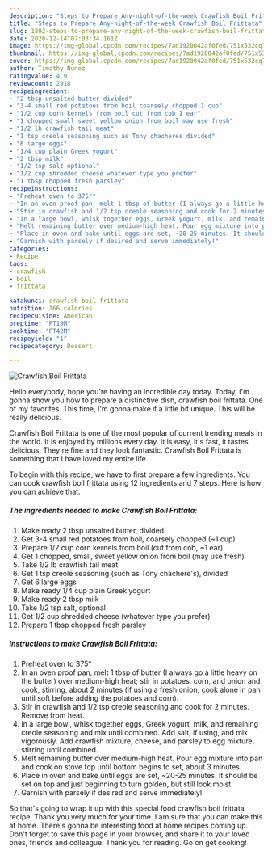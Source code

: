 ```yaml
---
description: "Steps to Prepare Any-night-of-the-week Crawfish Boil Frittata"
title: "Steps to Prepare Any-night-of-the-week Crawfish Boil Frittata"
slug: 1892-steps-to-prepare-any-night-of-the-week-crawfish-boil-frittata
date: 2020-12-14T07:03:34.161Z
image: https://img-global.cpcdn.com/recipes/7ad1920042af0fed/751x532cq70/crawfish-boil-frittata-recipe-main-photo.jpg
thumbnail: https://img-global.cpcdn.com/recipes/7ad1920042af0fed/751x532cq70/crawfish-boil-frittata-recipe-main-photo.jpg
cover: https://img-global.cpcdn.com/recipes/7ad1920042af0fed/751x532cq70/crawfish-boil-frittata-recipe-main-photo.jpg
author: Timothy Nunez
ratingvalue: 4.9
reviewcount: 2918
recipeingredient:
- "2 tbsp unsalted butter divided"
- "3-4 small red potatoes from boil coarsely chopped 1 cup"
- "1/2 cup corn kernels from boil cut from cob 1 ear"
- "1 chopped small sweet yellow onion from boil may use fresh"
- "1/2 lb crawfish tail meat"
- "1 tsp creole seasoning such as Tony chacheres divided"
- "6 large eggs"
- "1/4 cup plain Greek yogurt"
- "2 tbsp milk"
- "1/2 tsp salt optional"
- "1/2 cup shredded cheese whatever type you prefer"
- "1 tbsp chopped fresh parsley"
recipeinstructions:
- "Preheat oven to 375°"
- "In an oven proof pan, melt 1 tbsp of butter (I always go a little heavy on the butter) over medium-high heat; stir in potatoes, corn, and onion and cook, stirring, about 2 minutes (if using a fresh onion, cook alone in pan until soft before adding the potatoes and corn)."
- "Stir in crawfish and 1/2 tsp creole seasoning and cook for 2 minutes. Remove from heat."
- "In a large bowl, whisk together eggs, Greek yogurt, milk, and remaining creole seasoning and mix until combined. Add salt, if using, and mix vigorously. Add crawfish mixture, cheese, and parsley to egg mixture, stirring until combined."
- "Melt remaining butter over medium-high heat. Pour egg mixture into pan and cook on stove top until bottom begins to set, about 3 minutes."
- "Place in oven and bake until eggs are set, ~20-25 minutes. It should be set on top and just beginning to turn golden, but still look moist."
- "Garnish with parsely if desired and serve immediately!"
categories:
- Recipe
tags:
- crawfish
- boil
- frittata

katakunci: crawfish boil frittata 
nutrition: 166 calories
recipecuisine: American
preptime: "PT19M"
cooktime: "PT42M"
recipeyield: "1"
recipecategory: Dessert

---
```



![Crawfish Boil Frittata](https://img-global.cpcdn.com/recipes/7ad1920042af0fed/751x532cq70/crawfish-boil-frittata-recipe-main-photo.jpg)

Hello everybody, hope you're having an incredible day today. Today, I'm gonna show you how to prepare a distinctive dish, crawfish boil frittata. One of my favorites. This time, I'm gonna make it a little bit unique. This will be really delicious.

Crawfish Boil Frittata is one of the most popular of current trending meals in the world. It is enjoyed by millions every day. It is easy, it's fast, it tastes delicious. They're fine and they look fantastic. Crawfish Boil Frittata is something that I have loved my entire life.




To begin with this recipe, we have to first prepare a few ingredients. You can cook crawfish boil frittata using 12 ingredients and 7 steps. Here is how you can achieve that.

<!--inarticleads1-->

##### The ingredients needed to make Crawfish Boil Frittata:

1. Make ready 2 tbsp unsalted butter, divided
1. Get 3-4 small red potatoes from boil, coarsely chopped (~1 cup)
1. Prepare 1/2 cup corn kernels from boil (cut from cob, ~1 ear)
1. Get 1 chopped, small, sweet yellow onion from boil (may use fresh)
1. Take 1/2 lb crawfish tail meat
1. Get 1 tsp creole seasoning (such as Tony chachere&#39;s), divided
1. Get 6 large eggs
1. Make ready 1/4 cup plain Greek yogurt
1. Make ready 2 tbsp milk
1. Take 1/2 tsp salt, optional
1. Get 1/2 cup shredded cheese (whatever type you prefer)
1. Prepare 1 tbsp chopped fresh parsley




<!--inarticleads2-->

##### Instructions to make Crawfish Boil Frittata:

1. Preheat oven to 375°
1. In an oven proof pan, melt 1 tbsp of butter (I always go a little heavy on the butter) over medium-high heat; stir in potatoes, corn, and onion and cook, stirring, about 2 minutes (if using a fresh onion, cook alone in pan until soft before adding the potatoes and corn).
1. Stir in crawfish and 1/2 tsp creole seasoning and cook for 2 minutes. Remove from heat.
1. In a large bowl, whisk together eggs, Greek yogurt, milk, and remaining creole seasoning and mix until combined. Add salt, if using, and mix vigorously. Add crawfish mixture, cheese, and parsley to egg mixture, stirring until combined.
1. Melt remaining butter over medium-high heat. Pour egg mixture into pan and cook on stove top until bottom begins to set, about 3 minutes.
1. Place in oven and bake until eggs are set, ~20-25 minutes. It should be set on top and just beginning to turn golden, but still look moist.
1. Garnish with parsely if desired and serve immediately!




So that's going to wrap it up with this special food crawfish boil frittata recipe. Thank you very much for your time. I am sure that you can make this at home. There's gonna be interesting food at home recipes coming up. Don't forget to save this page in your browser, and share it to your loved ones, friends and colleague. Thank you for reading. Go on get cooking!
